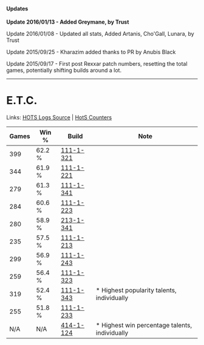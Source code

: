 #### Updates
**Update 2016/01/13 - Added Greymane, by Trust**

Update 2016/01/08 - Updated all stats, Added Artanis, Cho'Gall, Lunara, by Trust

Update 2015/09/25 - Kharazim added thanks to PR by Anubis Black

Update 2015/09/17 - First post Rexxar patch numbers, resetting the total games, potentially shifting builds around a lot.

***

# E.T.C.

Links: [HOTS Logs Source](https://www.hotslogs.com/Sitewide/HeroDetails?Hero=E.T.C.) | [HotS Counters](http://hotscounters.com/#/hero/E.T.C.)

Games  | Win %  | Build     | Note
-----  | -----  | -----     | ----
399    | 62.2 % | [111-1-321](http://www.heroesfire.com/hots/talent-calculator/elite-tauren-chieftain#gOkP) | 
344    | 61.9 % | [111-1-221](http://www.heroesfire.com/hots/talent-calculator/elite-tauren-chieftain#gOir) | 
279    | 61.3 % | [111-1-341](http://www.heroesfire.com/hots/talent-calculator/elite-tauren-chieftain#gOkj) | 
284    | 60.6 % | [111-1-223](http://www.heroesfire.com/hots/talent-calculator/elite-tauren-chieftain#gOit) | 
280    | 58.9 % | [213-1-341](http://www.heroesfire.com/hots/talent-calculator/elite-tauren-chieftain#kHmD) | 
235    | 57.5 % | [111-1-213](http://www.heroesfire.com/hots/talent-calculator/elite-tauren-chieftain#gOij) | 
299    | 56.9 % | [111-1-243](http://www.heroesfire.com/hots/talent-calculator/elite-tauren-chieftain#gOjB) | 
259    | 56.4 % | [111-1-323](http://www.heroesfire.com/hots/talent-calculator/elite-tauren-chieftain#gOkR) | 
319    | 52.4 % | [111-1-343](http://www.heroesfire.com/hots/talent-calculator/elite-tauren-chieftain#gOkl) | * Highest popularity talents, individually
255    | 51.8 % | [111-1-233](http://www.heroesfire.com/hots/talent-calculator/elite-tauren-chieftain#gOj1) | 
N/A    | N/A    | [414-1-124](http://www.heroesfire.com/hots/talent-calculator/elite-tauren-chieftain#ryR4) | * Highest win percentage talents, individually
